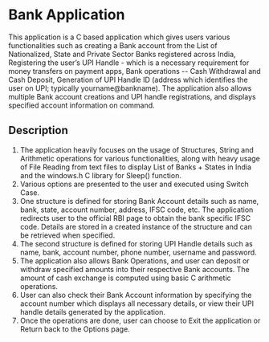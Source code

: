 # Bank Application 

This application is a C based application which gives users various functionalities such as creating a Bank account from the List of Nationalized, State and Private Sector Banks registered across India,  Registering the user’s UPI Handle - which is a necessary requirement for money transfers on payment apps,  Bank operations -- Cash Withdrawal and Cash Deposit,  Generation of UPI Handle ID  (address which identifies the user on UPI; typically yourname@bankname). The application also allows multiple Bank account creations and UPI handle registrations,  and displays specified account information on command. 

## Description

1)	The application heavily focuses on the usage of Structures, String and Arithmetic operations for various functionalities, along with heavy usage of File Reading from               text files to display List of Banks + States in India and the windows.h C library for Sleep() function. 
2)	Various options are presented to the user and executed using Switch Case.
3)	One structure is defined for storing Bank Account details such as name, bank, state, account number, address, IFSC code, etc. The application redirects user to the                 official RBI page to obtain the bank specific IFSC code. Details are stored in a created instance of the structure and can be retrieved when specified.
4)	The second structure is defined for storing UPI Handle details such as name, bank, account number, phone number, username and password.
5)	The application also allows Bank Operations, and user can deposit or withdraw specified amounts into their respective Bank accounts. The amount of cash exchange is                 computed using basic C arithmetic operations.  
6)	User can also check their Bank Account information by specifying the account number which displays all necessary details, or view their UPI handle details generated by             the application. 
7)	Once the operations are done, user can choose to Exit the application or Return back 
          to the Options page. 


